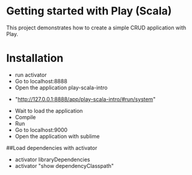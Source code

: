 # Getting started with Play (Scala)

This project demonstrates how to create a simple CRUD application with Play.

# Installation
* run activator
* Go to localhost:8888
* Open the application play-scala-intro
+ "http://127.0.0.1:8888/app/play-scala-intro/#run/system"
* Wait to load the application
* Compile
* Run
* Go to localhost:9000
* Open the application with sublime

##Load dependencies with activator
* activator libraryDependencies
* activator "show dependencyClasspath"